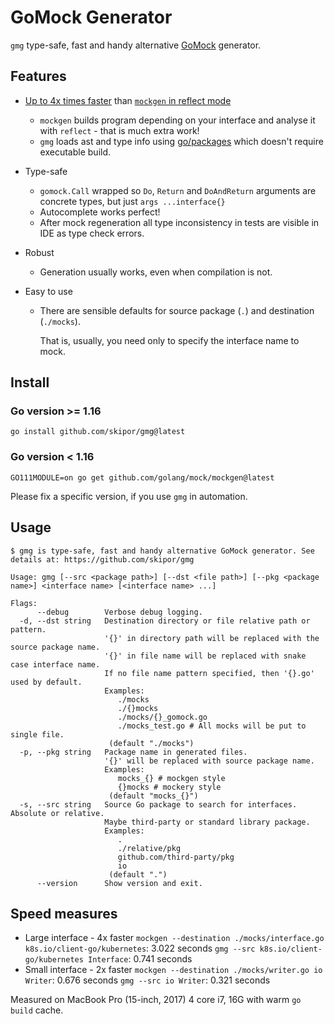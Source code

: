 # GoMock Generator

`gmg` type-safe, fast and handy alternative [GoMock](https://github.com/golang/mock) generator.

## Features

* [Up to 4x times faster](#speed-measures) than [`mockgen` in reflect mode](https://github.com/golang/mock#reflect-mode)
  * `mockgen` builds program depending on your interface and analyse it with `reflect` - that is much extra work!
  * `gmg` loads ast and type info using [go/packages](https://pkg.go.dev/golang.org/x/tools/go/packages) which doesn't require executable build.

* Type-safe
  * `gomock.Call` wrapped so `Do`, `Return` and `DoAndReturn` arguments are concrete types, but just `args ...interface{}`
  * Autocomplete works perfect!
  * After mock regeneration all type inconsistency in tests are visible in IDE as type check errors.
  
* Robust
  * Generation usually works, even when compilation is not.

* Easy to use
  * There are sensible defaults for source package (`.`) and destination (`./mocks`).

    That is, usually, you need only to specify the interface name to mock.

## Install

### **Go version >= 1.16**

`go install github.com/skipor/gmg@latest`

### **Go version < 1.16**

`GO111MODULE=on go get github.com/golang/mock/mockgen@latest`

Please fix a specific version, if you use `gmg` in automation.

## Usage

```
$ gmg is type-safe, fast and handy alternative GoMock generator. See details at: https://github.com/skipor/gmg

Usage: gmg [--src <package path>] [--dst <file path>] [--pkg <package name>] <interface name> [<interface name> ...]

Flags:
      --debug        Verbose debug logging.
  -d, --dst string   Destination directory or file relative path or pattern.
                     '{}' in directory path will be replaced with the source package name.
                     '{}' in file name will be replaced with snake case interface name.
                     If no file name pattern specified, then '{}.go' used by default.
                     Examples:
                     	./mocks
                     	./{}mocks
                     	./mocks/{}_gomock.go
                     	./mocks_test.go # All mocks will be put to single file.
                      (default "./mocks")
  -p, --pkg string   Package name in generated files.
                     '{}' will be replaced with source package name.
                     Examples:
                     	mocks_{} # mockgen style
                     	{}mocks # mockery style
                      (default "mocks_{}")
  -s, --src string   Source Go package to search for interfaces. Absolute or relative.
                     Maybe third-party or standard library package.
                     Examples:
                     	.
                     	./relative/pkg
                     	github.com/third-party/pkg
                     	io
                      (default ".")
      --version      Show version and exit.
```

## Speed measures

* Large interface - 4x faster
  `mockgen --destination ./mocks/interface.go k8s.io/client-go/kubernetes`: 3.022 seconds
  `gmg --src k8s.io/client-go/kubernetes Interface`: 0.741 seconds
* Small interface - 2x faster
  `mockgen --destination ./mocks/writer.go io Writer`: 0.676 seconds
  `gmg --src io Writer`: 0.321 seconds

Measured on MacBook Pro (15-inch, 2017) 4 core i7, 16G with warm `go build` cache.
